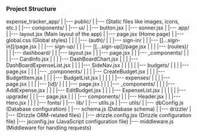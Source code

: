 ### Project Structure

expense_tracker_app/
|
|--- public/
|         |--- (Static files like images, icons, etc.)
|
|--- components/
|         |--- ui/
|               |--- button.jsx
|               |--- sonner.jsx
|
|--- app/
|     |--- layout.jsx (Main layout of the app)
|     |--- page.jsx (Home page)
|     |--- global.css (Global styles)
|     |
|     |--- (auth)/
|     |      |--- sign-in/
|     |              |--- [[...sign-in]]/page.jsx
|     |      |--- sign-up/
|     |              |--- [[...sign-up]]/page.jsx
|     |
|     |--- (routes)/
|     |        |--- dashboard/
|     |             |--- layout.jsx
|     |             |--- page.jsx
|     |             |--- _components/
|     |             |        |--- CardInfo.jsx
|     |             |        |--- DashBoardChart.jsx
|     |             |        |--- DashBoardExpenseList.jsx
|     |             |        |--- SideNav.jsx
|     |             |
|     |             |--- budgets/
|     |             |        |--- page.jsx
|     |             |        |--- _components/
|     |             |              |--- CreateBudget.jsx
|     |             |              |--- BudgetItem.jsx
|     |             |              |--- BudgetList.jsx
|     |             |
|     |             |--- expenses/
|     |             |        |--- page.jsx
|     |             |        |--- [id]/
|     |             |             |--- page.jsx
|     |             |        |--- _components/
|     |             |              |--- AddExpense.jsx
|     |             |              |--- EditBudget.jsx
|     |             |              |--- ExpenseList.jsx
|     |             |
|     |             |--- upgrade/
|     |                     |--- page.jsx
|     |
|     |--- components/
|     |         |--- Header.jsx
|     |         |--- Hero.jsx
|     |
|     |--- fonts/
|
|--- lib/
|     |--- utils.js
|
|--- utils/
|     |--- dbConfig.js (Database configuration)
|     |--- schema.js (Database schema)
|
|--- drizzle/
|         |--- (Drizzle ORM-related files)
|
|--- drizzle.config.jsx (Drizzle configuration file)
|--- jsconfig.jsx (JavaScript configuration file)
|--- middleware.js (Middleware for handling requests)
